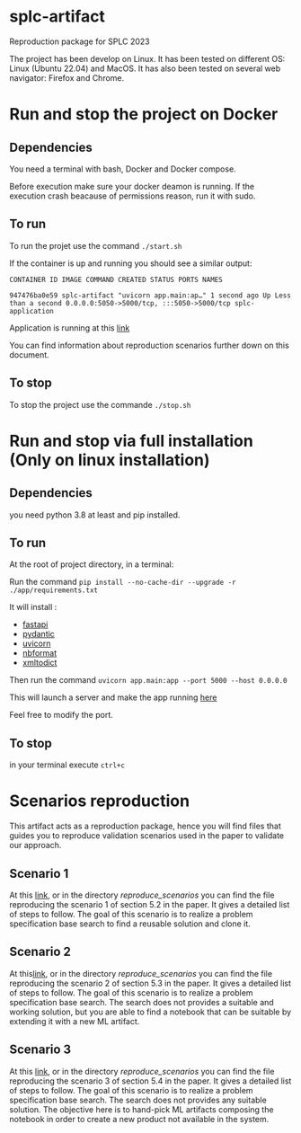 # splc-artifact

Reproduction package for SPLC 2023

The project has been develop on Linux.
It has been tested on different OS: Linux (Ubuntu 22.04) and MacOS. It has also been tested on several web navigator: Firefox and Chrome.

# Run and stop the project on Docker

## Dependencies

You need a terminal with bash, Docker and Docker compose.

Before execution make sure your docker deamon is running.
If the execution crash beacause of permissions reason, run it with sudo.

## To run

To run the projet use the command `./start.sh`

If the container is up and running you should see a similar output:

```
CONTAINER ID IMAGE COMMAND CREATED STATUS PORTS NAMES

947476ba0e59 splc-artifact "uvicorn app.main:ap…" 1 second ago Up Less than a second 0.0.0.0:5050->5000/tcp, :::5050->5000/tcp splc-application

```

Application is running at this [link](http://localhost:5050/)

You can find information about reproduction scenarios further down on this document.

## To stop

To stop the project use the commande `./stop.sh`

# Run and stop via full installation (Only on linux installation)

## Dependencies

you need python 3.8 at least and pip installed.

## To run

At the root of project directory, in a terminal:

Run the command `pip install --no-cache-dir --upgrade -r ./app/requirements.txt`

It will install :

- [fastapi](https://fastapi.tiangolo.com/)
- [pydantic](https://docs.pydantic.dev/)
- [uvicorn](https://www.uvicorn.org/)
- [nbformat](https://github.com/jupyter/nbformat)
- [xmltodict](https://pypi.org/project/xmltodict/)

Then run the command `uvicorn app.main:app --port 5000 --host 0.0.0.0`

This will launch a server and make the app running [here](http://localhost:5000/)

Feel free to modify the port.

## To stop

in your terminal execute `ctrl+c`

# Scenarios reproduction

This artifact acts as a reproduction package, hence you will find files that guides you to reproduce validation scenarios used in the paper to validate our approach.

## Scenario 1

At this [link](https://anonymous.4open.science/r/splc-artifact-files/reproduce_scenarios/reproduce_scenario1.md), or in the directory _reproduce_scenarios_ you can find the file reproducing the scenario 1 of section 5.2 in the paper. It gives a detailed list of steps to follow. The goal of this scenario is to realize a problem specification base search to find a reusable solution and clone it.

## Scenario 2

At this[link](https://anonymous.4open.science/r/splc-artifact-files/reproduce_scenarios/reproduce_scenario2.md), or in the directory _reproduce_scenarios_ you can find the file reproducing the scenario 2 of section 5.3 in the paper. It gives a detailed list of steps to follow. The goal of this scenario is to realize a problem specification base search. The search does not provides a suitable and working solution, but you are able to find a notebook that can be suitable by extending it with a new ML artifact.

## Scenario 3

At this [link](https://anonymous.4open.science/r/splc-artifact-files/reproduce_scenarios/reproduce_scenario3.md), or in the directory _reproduce_scenarios_ you can find the file reproducing the scenario 3 of section 5.4 in the paper. It gives a detailed list of steps to follow. The goal of this scenario is to realize a problem specification base search. The search does not provides any suitable solution. The objective here is to hand-pick ML artifacts composing the notebook in order to create a new product not available in the system.
